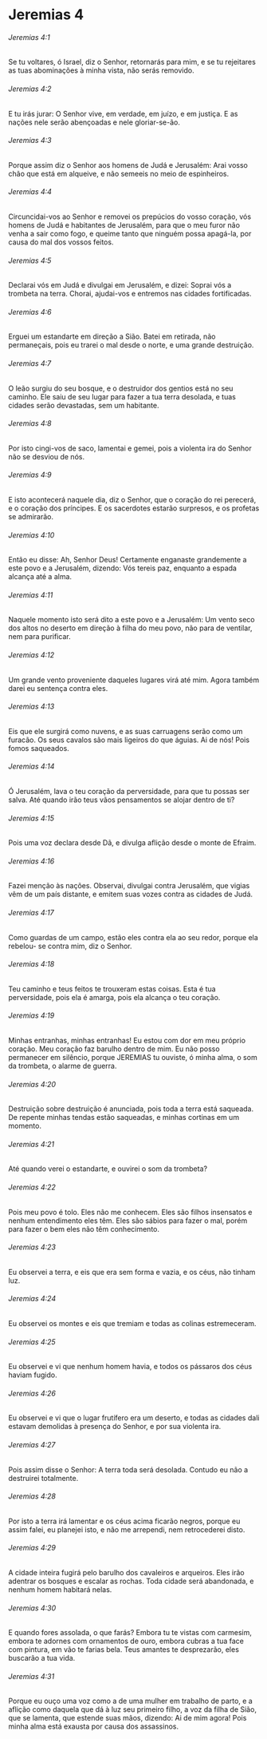 # Jeremias 4

###### Jeremias 4:1

Se tu voltares, ó Israel, diz o Senhor, retornarás para mim, e se tu rejeitares as tuas abominações à minha vista, não serás removido.

###### Jeremias 4:2

E tu irás jurar: O Senhor vive, em verdade, em juízo, e em justiça. E as nações nele serão abençoadas e nele gloriar-se-ão.

###### Jeremias 4:3

Porque assim diz o Senhor aos homens de Judá e Jerusalém: Arai vosso chão que está em alqueive, e não semeeis no meio de espinheiros.

###### Jeremias 4:4

Circuncidai-vos ao Senhor e removei os prepúcios do vosso coração, vós homens de Judá e habitantes de Jerusalém, para que o meu furor não venha a sair como fogo, e queime tanto que ninguém possa apagá-la, por causa do mal dos vossos feitos.

###### Jeremias 4:5

Declarai vós em Judá e divulgai em Jerusalém, e dizei: Soprai vós a trombeta na terra. Chorai, ajudai-vos e entremos nas cidades fortificadas.

###### Jeremias 4:6

Erguei um estandarte em direção a Sião. Batei em retirada, não permaneçais, pois eu trarei o mal desde o norte, e uma grande destruição.

###### Jeremias 4:7

O leão surgiu do seu bosque, e o destruidor dos gentios está no seu caminho. Ele saiu de seu lugar para fazer a tua terra desolada, e tuas cidades serão devastadas, sem um habitante.

###### Jeremias 4:8

Por isto cingi-vos de saco, lamentai e gemei, pois a violenta ira do Senhor não se desviou de nós.

###### Jeremias 4:9

E isto acontecerá naquele dia, diz o Senhor, que o coração do rei perecerá, e o coração dos príncipes. E os sacerdotes estarão surpresos, e os profetas se admirarão.

###### Jeremias 4:10

Então eu disse: Ah, Senhor Deus! Certamente enganaste grandemente a este povo e a Jerusalém, dizendo: Vós tereis paz, enquanto a espada alcança até a alma.

###### Jeremias 4:11

Naquele momento isto será dito a este povo e a Jerusalém: Um vento seco dos altos no deserto em direção à filha do meu povo, não para de ventilar, nem para purificar.

###### Jeremias 4:12

Um grande vento proveniente daqueles lugares virá até mim. Agora também darei eu sentença contra eles.

###### Jeremias 4:13

Eis que ele surgirá como nuvens, e as suas carruagens serão como um furacão. Os seus cavalos são mais ligeiros do que águias. Ai de nós! Pois fomos saqueados.

###### Jeremias 4:14

Ó Jerusalém, lava o teu coração da perversidade, para que tu possas ser salva. Até quando irão teus vãos pensamentos se alojar dentro de ti?

###### Jeremias 4:15

Pois uma voz declara desde Dã, e divulga aflição desde o monte de Efraim.

###### Jeremias 4:16

Fazei menção às nações. Observai, divulgai contra Jerusalém, que vigias vêm de um país distante, e emitem suas vozes contra as cidades de Judá.

###### Jeremias 4:17

Como guardas de um campo, estão eles contra ela ao seu redor, porque ela rebelou- se contra mim, diz o Senhor.

###### Jeremias 4:18

Teu caminho e teus feitos te trouxeram estas coisas. Esta é tua perversidade, pois ela é amarga, pois ela alcança o teu coração.

###### Jeremias 4:19

Minhas entranhas, minhas entranhas! Eu estou com dor em meu próprio coração. Meu coração faz barulho dentro de mim. Eu não posso permanecer em silêncio, porque JEREMIAS tu ouviste, ó minha alma, o som da trombeta, o alarme de guerra.

###### Jeremias 4:20

Destruição sobre destruição é anunciada, pois toda a terra está saqueada. De repente minhas tendas estão saqueadas, e minhas cortinas em um momento.

###### Jeremias 4:21

Até quando verei o estandarte, e ouvirei o som da trombeta?

###### Jeremias 4:22

Pois meu povo é tolo. Eles não me conhecem. Eles são filhos insensatos e nenhum entendimento eles têm. Eles são sábios para fazer o mal, porém para fazer o bem eles não têm conhecimento.

###### Jeremias 4:23

Eu observei a terra, e eis que era sem forma e vazia, e os céus, não tinham luz.

###### Jeremias 4:24

Eu observei os montes e eis que tremiam e todas as colinas estremeceram.

###### Jeremias 4:25

Eu observei e vi que nenhum homem havia, e todos os pássaros dos céus haviam fugido.

###### Jeremias 4:26

Eu observei e vi que o lugar frutífero era um deserto, e todas as cidades dali estavam demolidas à presença do Senhor, e por sua violenta ira.

###### Jeremias 4:27

Pois assim disse o Senhor: A terra toda será desolada. Contudo eu não a destruirei totalmente.

###### Jeremias 4:28

Por isto a terra irá lamentar e os céus acima ficarão negros, porque eu assim falei, eu planejei isto, e não me arrependi, nem retrocederei disto.

###### Jeremias 4:29

A cidade inteira fugirá pelo barulho dos cavaleiros e arqueiros. Eles irão adentrar os bosques e escalar as rochas. Toda cidade será abandonada, e nenhum homem habitará nelas.

###### Jeremias 4:30

E quando fores assolada, o que farás? Embora tu te vistas com carmesim, embora te adornes com ornamentos de ouro, embora cubras a tua face com pintura, em vão te farias bela. Teus amantes te desprezarão, eles buscarão a tua vida.

###### Jeremias 4:31

Porque eu ouço uma voz como a de uma mulher em trabalho de parto, e a aflição como daquela que dá à luz seu primeiro filho, a voz da filha de Sião, que se lamenta, que estende suas mãos, dizendo: Ai de mim agora! Pois minha alma está exausta por causa dos assassinos.

